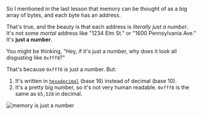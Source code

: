So I mentioned in the last lesson that memory can be thought of as a big array of bytes, and each byte has an address.

That's true, and the beauty is that each address is _literally just a number_. It's not some _mortal_ address like "1234 Elm St." or "1600 Pennsylvania Ave." It's **just a number**.

You might be thinking, "Hey, if it's just a number, why does it look all disgusting like `0xfff8`?"

That's because `0xfff8` _is_ just a number. But:

1. It's written in [`hexadecimal`](https://www.wikipedia.org/wiki/Hexadecimal) (base 16) instead of decimal (base 10).
2. It's a pretty big number, so it's not very human readable. `0xfff8` is the same as `65,528` in decimal.

![memory is just a number](https://storage.googleapis.com/qvault-webapp-dynamic-assets/course_assets/6cprHiB.png)